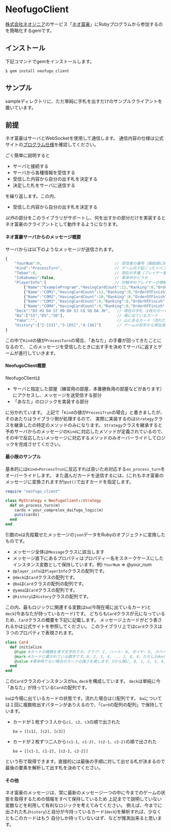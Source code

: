 # NeofugoClient

[株式会社ネオジニア](http://www.neogenia.co.jp)のサービス「[ネオ富豪](http://neof5.neogenia.co.jp)」にRubyプログラムから参加するのを簡略化するgemです。

## インストール
下記コマンドでgemをインストールします。

    $ gem install neofugo_client

## サンプル

sampleディレクトリに、ただ単純に手札を出すだけのサンプルクライアントを置いています。

## 前提
ネオ富豪はサーバとWebSocketを使用して通信します。
通信内容の仕様は公式サイトの[プログラム仕様](http://neof5.neogenia.co.jp/spec/)を確認してください。

ごく簡単に説明すると
- サーバと接続する
- サーバから各種情報を受信する
- 受信した内容から自分の出す札を決定する
- 決定した札をサーバに送信する

を繰り返します。この内、

- 受信した内容から自分の出す札を決定する

*以外*の部分をこのライブラリがサポートし、何を出すかの部分だけを実装すると
ネオ富豪のクライアントとして動作するようになります。

#### ネオ富豪サーバからのメッセージ概要

サーバからは以下のようなメッセージが送信されます。

```js
{
    "YourNum":0,                                // 受信者の番号（接続順に0から振られます）
    "Kind":"ProcessTurn",                       // ゲーム内で起こったイベントの種類
    "Teban":0,                                  // 現在の手番（プレイヤー番号）
    "IsKakumei":false,                          // 革命中かどうか
    "PlayerInfo":[                              // 対戦中のプレイヤーの情報
        {"Name":"ExampleProgram","HavingCardCount":11,"Ranking":0,"OrderOfFinish":0},
        {"Name":"COM1","HavingCardCount":11,"Ranking":0,"OrderOfFinish":0},
        {"Name":"COM2","HavingCardCount":10,"Ranking":0,"OrderOfFinish":0},
        {"Name":"COM3","HavingCardCount":9,"Ranking":0,"OrderOfFinish":0},
        {"Name":"COM4","HavingCardCount":9,"Ranking":0,"OrderOfFinish":0}],
    "Deck":"D3 H3 D4 S7 H9 D0 SJ CQ SQ DA JK",   // 現在の手札（1枚のカードを2文字で表します）
    "Ba":["S3","D5","S6"],                       // 場に出ているカード
    "Yama":"",                                   // 山にあるカード（流れたカード）
    "History":["2-[S3]","3-[D5]","4-[S6]"]       // ゲームの初手から現在局面までの手の全履歴
}
```

この中で`Kind`の値が`ProcessTurn`の場合、「あなた」の手番が回ってきたことになるので、
このメッセージを受信したときに出す手を決めてサーバに返すとゲームが進行していきます。

#### NeofugoClient概要
NeofugoClientは

- サーバと指定した部屋（練習用の部屋、本番勝負用の部屋などがあります）にアクセスし、メッセージを送受信する部分
- 「あなた」のロジックを実装する部分

に分かれています。
上記で「`Kind`の値が`ProcessTrun`の場合」と書きましたが、そのあたりはライブラリ側が処理するので、
実際に実装するのは`Strategy`クラスを継承したの特定のメソッドのみになります。
`Strategy`クラスを継承すると予めサーバからのメッセージの`Kind`に対応したメソッドが定義されているので、
その中で反応したいメッセージに対応するメソッドのみオーバーライドしてロジックを完成させてください。

#### 最小限のサンプル
基本的には`Kind=PorcessTrun`に反応すれば良いため対応する`on_process_turn`をオーバーライドします。
また選んだカードを送信するには、(これもネオ富豪のメッセージに変換されますが)`put()`で出すカードを指定します。

```ruby
require "neofugo_client"

class MyStrategy < NeofugoClient::Strategy
  def on_process_turn(m)
    cards = your_comprelex_daifugo_logic(m)
    puts(cards)
  end
end
```

引数の`m`は先程載せたメッセージの`json`データをRubyのオブジェクトに変換したものです。

- メッセージ全体は`Message`クラスに該当します
- メッセージ直下にあるプロパティはプロパティー名をスネークケースにしたインスタンス変数として保持しています。例) `YourNum` => @your_num
- `@player_info`は`PlayerInfo`クラスの配列です。
- `@deck`は`Card`クラスの配列です。
- `@ba`は`Card`クラスの配列の配列です。
- `@yama`は`Card`クラスの配列です。
- `@history`は`History`クラスの配列です。

この内、最もロジックに関連する変数は`ba`(今現在場に出ているカード)と`deck`(今あなたが持っているカード)です。
どちらも`Card`クラスが元になっているため、`Card`クラスの概要を下記に記載します。
メッセージ上カードがどう表されるかは公式サイトを参照してください。
このライブラリ上では`Card`クラスは３つのプロパティで表現されます。

```ruby
class Card
  def initialize
    @type #カードの種類を表す文字列です。クラブ: C, ハート: H, ダイヤ: D, スペード: S, ただしJokerの場合JKです。
    @mark #カードに書かれている数字です。A, 2, 3, 4, ... J, Q, K。ただしJokerの場合`nil`です。
    @value #革命時でない場合のカードの強さを表します。3から順に, 0, 1, 2, 3, 4, 5
  end
end
```

この`Card`クラスのインスタンスが`ba`, `deck`を構成しています。
`deck`は単純に今「あなた」が持っている`Card`の配列です。

`ba`は今場に出ているカードの状態です。流れた場合は`[]`配列です。
`ba`については１回に複数枚出すパターンがありえるので、「`Card`の配列の配列」で保持しています。

 - カードが１枚ずつ３人から`c1, c2, c3`の順で出された
 
   `ba = [[c1], [c2], [c3]]`

 - カードが２枚ずつ二人から`(c1-1, c1-2), (c2-1, c2-2)`の順で出された

   `ba = [[c1-1, c1-2], [c2-1, c2-2]]`

という形で取得できます。直接的には最後の手順に対して出せる札が決まるので最後の要素を解析して出す札を決めてください。

#### その他
ネオ富豪のメッセージは、常に最新のメッセージ一つの中に今までのゲームの状態を取得するための情報をすべて保持しているため
上記までで説明していない変数などを利用して有利なロジックを考えてみてください。
例えば、今までに出された札(`history`)と自分が今持っているカード(`deck`)を解析すれば、少なくともこのカードはもう
自分しか持っていないはず、などが推測出来ると思います。

